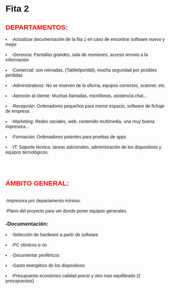 <html lang="es">
<head>
    <meta charset="UTF-8">
    <meta name="viewport" content="width=device-width, initial-scale=1.0">
    <title>FITA 2</title>
    <style>
        body {
            font-family: Arial, sans-serif;
            margin: 20px;}
	H2 {
	color: red;
	   }
    </style>
</head>
<body>



<H1>Fita 2</H1>

<H2>DEPARTAMENTOS:</H2>

<li>-Actualizar documentación de la fita 1 en caso de encontrar software nuevo y mejor</li>

<br>

<li>-Gerencia: Pantallas grandes, sala de reuniones, acceso remoto a la información</li>

<br>
<li>-Comercial: son nómadas, (Tablet/portátil), mucha seguridad por posibles perdidas</li>

<br>
<li>-Administrativos: No se mueven de la oficina, equipos correctos, scanner, etc.</li>

<br>
<li>-Atención al cliente: Muchas llamadas, micrófonos, asistencia chat...</li>

<br>
<li>-Recepción: Ordenadores pequeños para menor espacio, software de fichaje de empresa</li>

<br>
<li>-Marketing: Redes sociales, web, contenido multimedia, una muy buena impresora...</li>

<br>
<li>-Formación: Ordenadores potentes para pruebas de apps</li>

<br>
<li>-IT: Soporte técnico, tareas adicionales, administración de los dispositivos y equipos tecnológicos.</li>
<br>
<br>
<br>
<H2>ÁMBITO GENERAL:</H2>
<br>
-Impresora por departamento mínimo.
<br><br>
-Plano del proyecto para ver donde poner equipos generales.
<br>
<p><H3>-Documentación:</H3>
<li>
	-Selección de hardware a partir de software</li>
<br>
<li>	-PC clónicos o no </li>

<br>
<li>	-Documentar periféricos </li>

<br>
<li>	-Gasto energético de los dispositivos
<br><br>
<li>
	-Presupuesto económico calidad precio y otro mas equilibrado (2 presupuestos)
</li>

